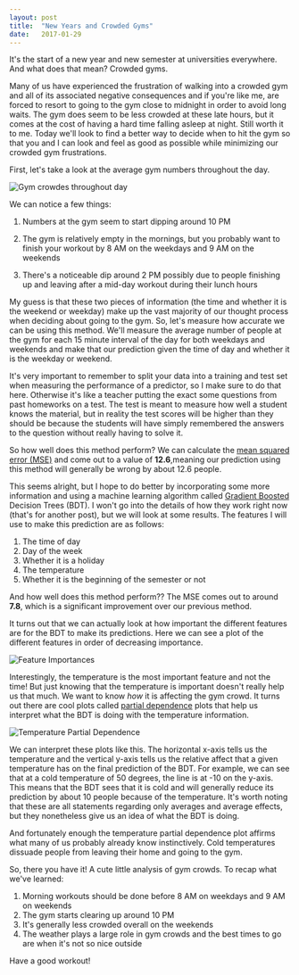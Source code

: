 ```yaml
---
layout: post
title:  "New Years and Crowded Gyms"
date:   2017-01-29
---
```


It's the start of a new year and new semester at universities everywhere. And what does that mean? Crowded gyms.

Many of us have experienced the frustration of walking into a crowded gym and all of its associated negative consequences and if you're like me, are forced to  resort to going to the gym close to midnight in order to avoid long waits. The gym does seem to be less crowded at these late hours, but it comes at the cost of having a hard time falling asleep at night. Still worth it to me. Today we'll look to find a better way to decide when to hit the gym so that you and I can look and feel as good as possible while minimizing our crowded gym frustrations.

First, let's take a look at the average gym numbers throughout the day. 

![Gym crowdes throughout day](https://github.com/wmoon5/wmoon5.github.io/blob/master/images/gym_crowds/overall_average.png?raw=true)

We can notice a few things:

1. Numbers at the gym seem to start dipping around 10 PM

2. The gym is relatively empty in the mornings, but you probably want to finish your workout by 8 AM  on the weekdays and 9 AM on the weekends

3. There's a noticeable dip around 2 PM possibly due to people finishing up and leaving after a mid-day workout during their lunch hours

My guess is that these two pieces of information (the time and whether it is the weekend or weekday) make up the vast majority of our thought process when deciding about going to the gym. So, let's measure how accurate we can be using this method. We'll measure the average number of people at the gym for each 15 minute interval of the day for both weekdays and weekends and make that our prediction given the time of day and whether it is the weekday or weekend. 

It's very important to remember to split your data into a training and test set when measuring the performance of a predictor, so I make sure to do that here. Otherwise it's like a teacher putting the exact some questions from past homeworks on a test. The test is meant to measure how well a student knows the material, but in reality the test scores will be higher than they should be because the students will have simply remembered the answers to the question without really having to solve it.

So how well does this method perform? We can calculate the [mean squared error (MSE)](https://en.wikipedia.org/wiki/Mean_squared_error) and come out to a value of **12.6**,meaning our prediction using this method will generally be wrong by about 12.6 people. 

This seems alright, but I hope to do better by incorporating some more information and using a machine learning algorithm called [Gradient Boosted](https://en.wikipedia.org/wiki/Gradient_boosting) Decision Trees (BDT). I won't go into the details of how they work right now (that's for another post), but we will look at some results. The features I will use to make this prediction are as follows:

1. The time of day
2. Day of the week
3. Whether it is a holiday
4. The temperature
5. Whether it is the beginning of the semester or not

And how well does this method perform?? The MSE comes out to around **7.8**, which is a significant improvement over our previous method. 

It turns out that we can actually look at how important the different features are for the BDT to make its predictions. Here we can see a plot of the different features in order of decreasing importance.

![Feature Importances](https://github.com/wmoon5/wmoon5.github.io/blob/master/images/gym_crowds/FeatureImportances.png?raw=true)

Interestingly, the temperature is the most important feature and not the time! But just knowing that the temperature is important doesn't really help us that much. We want to know *how* it is affecting the gym crowd. It turns out there are cool plots called [partial dependence](http://scikit-learn.org/stable/auto_examples/ensemble/plot_partial_dependence.html) plots that help us interpret what the BDT is doing with the temperature information.

![Temperature Partial Dependence](https://github.com/wmoon5/wmoon5.github.io/blob/master/images/gym_crowds/TempPartialDependence.png?raw=true)

We can interpret these plots like this. The horizontal x-axis tells us the temperature and the vertical y-axis tells us the relative affect that a given temperature has on the final prediction of the BDT. For example, we can see that at a cold temperature of 50 degrees, the line is at -10 on the y-axis. This means that the BDT sees that it is cold and will generally reduce its prediction by about 10 people because of the temperature. It's worth noting that these are all statements regarding only averages and average effects, but they nonetheless give us an idea of what the BDT is doing. 

And fortunately enough the temperature partial dependence plot affirms what many of us probably already know instinctively. Cold temperatures dissuade people from leaving their home and going to the gym.

So, there you have it! A cute little analysis of gym crowds. To recap what we've learned:

1. Morning workouts should be done before 8 AM on weekdays and 9 AM on weekends
2. The gym starts clearing up around 10 PM
3. It's generally less crowded overall on the weekends
4. The weather plays a large role in gym crowds and the best times to go are when it's not so nice outside

Have a good workout!

